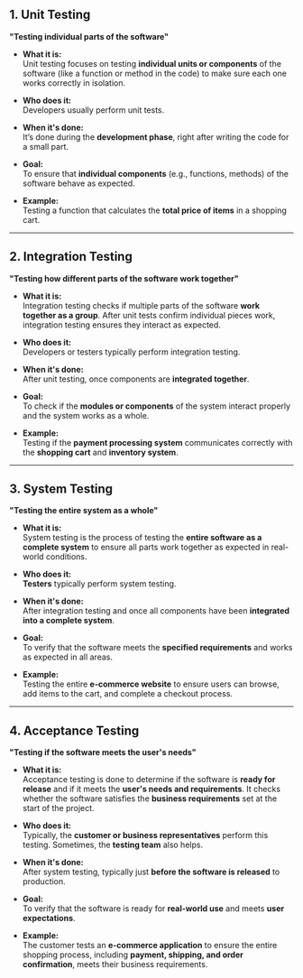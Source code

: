 ## 1. Unit Testing  
**"Testing individual parts of the software"**

- **What it is:**  
  Unit testing focuses on testing **individual units or components** of the software (like a function or method in the code) to make sure each one works correctly in isolation.

- **Who does it:**  
  Developers usually perform unit tests.

- **When it's done:**  
  It’s done during the **development phase**, right after writing the code for a small part.

- **Goal:**  
  To ensure that **individual components** (e.g., functions, methods) of the software behave as expected.

- **Example:**  
  Testing a function that calculates the **total price of items** in a shopping cart.

---

## 2. Integration Testing  
**"Testing how different parts of the software work together"**

- **What it is:**  
  Integration testing checks if multiple parts of the software **work together as a group**. After unit tests confirm individual pieces work, integration testing ensures they interact as expected.

- **Who does it:**  
  Developers or testers typically perform integration testing.

- **When it's done:**  
  After unit testing, once components are **integrated together**.

- **Goal:**  
  To check if the **modules or components** of the system interact properly and the system works as a whole.

- **Example:**  
  Testing if the **payment processing system** communicates correctly with the **shopping cart** and **inventory system**.

---

## 3. System Testing  
**"Testing the entire system as a whole"**

- **What it is:**  
  System testing is the process of testing the **entire software as a complete system** to ensure all parts work together as expected in real-world conditions.

- **Who does it:**  
  **Testers** typically perform system testing.

- **When it's done:**  
  After integration testing and once all components have been **integrated into a complete system**.

- **Goal:**  
  To verify that the software meets the **specified requirements** and works as expected in all areas.

- **Example:**  
  Testing the entire **e-commerce website** to ensure users can browse, add items to the cart, and complete a checkout process.

---

## 4. Acceptance Testing  
**"Testing if the software meets the user's needs"**

- **What it is:**  
  Acceptance testing is done to determine if the software is **ready for release** and if it meets the **user's needs and requirements**. It checks whether the software satisfies the **business requirements** set at the start of the project.

- **Who does it:**  
  Typically, the **customer or business representatives** perform this testing. Sometimes, the **testing team** also helps.

- **When it's done:**  
  After system testing, typically just **before the software is released** to production.

- **Goal:**  
  To verify that the software is ready for **real-world use** and meets **user expectations**.

- **Example:**  
  The customer tests an **e-commerce application** to ensure the entire shopping process, including **payment, shipping, and order confirmation**, meets their business requirements.
